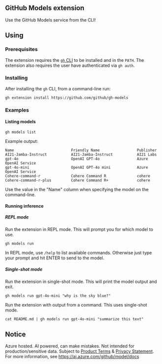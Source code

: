## GitHub Models extension

Use the GitHub Models service from the CLI!

## Using

### Prerequisites

The extension requires the [`gh` CLI](https://cli.github.com/) to be installed and in the `PATH`. The extension also requires the user have authenticated via `gh auth`.

### Installing

After installing the `gh` CLI, from a command-line run:
```shell
gh extension install https://github.com/github/gh-models
```

### Examples

#### Listing models

```shell
gh models list
```

Example output:
```shell
Name                          Friendly Name                 Publisher
AI21-Jamba-Instruct           AI21-Jamba-Instruct           AI21 Labs
gpt-4o                        OpenAI GPT-4o                 Azure OpenAI Service
gpt-4o-mini                   OpenAI GPT-4o mini            Azure OpenAI Service
Cohere-command-r              Cohere Command R              cohere
Cohere-command-r-plus         Cohere Command R+             cohere
```

Use the value in the "Name" column when specifying the model on the command-line.

#### Running inference

##### REPL mode

Run the extension in REPL mode. This will prompt you for which model to use.
```shell
gh models run
```

In REPL mode, use `/help` to list available commands. Otherwise just type your prompt and hit ENTER to send to the model.

##### Single-shot mode

Run the extension in single-shot mode. This will print the model output and exit.
```shell
gh models run gpt-4o-mini "why is the sky blue?"
```

Run the extension with output from a command. This uses single-shot mode.
```shell
cat README.md | gh models run gpt-4o-mini "summarize this text"
```

## Notice

Azure hosted. AI powered, can make mistakes. Not intended for production/sensitive data. Subject to [Product Terms](https://www.microsoft.com/licensing/terms/productoffering/MicrosoftAzure/MCA) & [Privacy Statement](https://www.microsoft.com/licensing/terms/product/PrivacyandSecurityTerms/MCA). For more information, see https://ai.azure.com/github/model/docs
